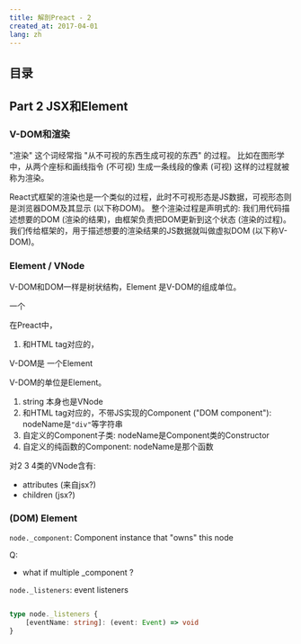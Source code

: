 ```yaml
---
title: 解剖Preact - 2
created_at: 2017-04-01
lang: zh
---
```


## 目录


## Part 2 JSX和Element

### V-DOM和渲染

"渲染" 这个词经常指 "从不可视的东西生成可视的东西" 的过程。
比如在图形学中，从两个座标和画线指令 (不可视) 生成一条线段的像素 (可视) 这样的过程就被称为渲染。

React式框架的渲染也是一个类似的过程，此时不可视形态是JS数据，可视形态则是浏览器DOM及其显示 (以下称DOM)。
整个渲染过程是声明式的: 我们用代码描述想要的DOM (渲染的结果)，由框架负责把DOM更新到这个状态 (渲染的过程)。
我们传给框架的，用于描述想要的渲染结果的JS数据就叫做虚拟DOM (以下称V-DOM)。

### Element / VNode

V-DOM和DOM一样是树状结构，Element 是V-DOM的组成单位。

一个

在Preact中，

1. 和HTML tag对应的，

V-DOM是
一个Element

V-DOM的单位是Element。

1. string 本身也是VNode
2. 和HTML tag对应的，不带JS实现的Component ("DOM component"): nodeName是`"div"`等字符串
3. 自定义的Component子类: nodeName是Component类的Constructor
4. 自定义的纯函数的Component: nodeName是那个函数

对2 3 4类的VNode含有:

- attributes (来自jsx?)
- children (jsx?)

### (DOM) Element

`node._component`: Component instance that "owns" this node

Q:
- what if multiple _component ?

`node._listeners`: event listeners

```ts

type node._listeners {
    [eventName: string]: (event: Event) => void
}
```